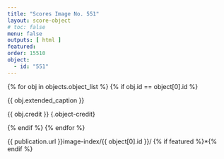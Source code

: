 ```yaml
---
title: "Scores Image No. 551"
layout: score-object
# toc: false
menu: false
outputs: [ html ]
featured: 
order: 15510
object:
  - id: "551"
---
```


{% for obj in objects.object_list %}
{% if obj.id == object[0].id %}

{{ obj.extended_caption }}

{{ obj.credit }} {.object-credit}

{% endif %}
{% endfor %}

<div class="object-credit object-url is-print-only">

{{ publication.url }}image-index/{{ object[0].id }}/ {% if featured %}*{% endif %}

</div>
